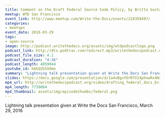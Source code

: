 ```yaml
---
title: Comment on the Draft Federal Source Code Policy, by Britta Gustafson
meetup: WTD San Francisco
event_link: http://www.meetup.com/Write-the-Docs/events/228358497/
categories:
- meetups
event_date: 2016-03-29
tags:
- open-source
image: http://podcast.writethedocs.org/assets/img/wtdpodcastlogo.png
podcast_link: http://dts.podtrac.com/redirect.mp3/writethedocspodcast.org/draft-federal-policy-britta-gustafson.mp3
podcast_file_size: 4.1
podcast_duration: "4:36"
podcast_length: 4059044
youtube_id: hAkQ2b5XOmo
summary: "Lightning talk presentation given at Write the Docs San Francisco, March 29, 2016."
slides: https://docs.google.com/presentation/d/1a4vBgxYDrR7X14phxwRx4NsIcIlLySb6Xh1C8pfDAeg/mobilepresent?slide=id.g10ee21bdb5_0_25
mp4_url: http://writethedocspodcast.org/video/drafting_federal_docs_britta_gustafson.mp4
mp4_length: 7739084
mp4_thumbnail: assets/img/episodethumbs/federal.png
---
```


Lightning talk presentation given at Write the Docs San Francisco, March 29, 2016
